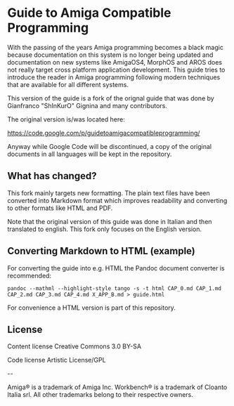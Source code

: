 # Guide to Amiga Compatible Programming

With the passing of the years Amiga programming becomes a black magic because documentation on this system is no longer being updated and documentation on new systems like AmigaOS4, MorphOS and AROS does not really target cross platform application development. This guide tries to introduce the reader in Amiga programming following modern techniques that are available for all different systems.

This version of the guide is a fork of the orignal guide that was done by Gianfranco "ShInKurO" Gignina and many contributors. 

The original version is/was located here:

https://code.google.com/p/guidetoamigacompatibleprogramming/

Anyway while Google Code will be discontinued, a copy of the original documents in all languages will be kept in the repository.

## What has changed?

This fork mainly targets new formatting. The plain text files have been converted into Markdown format which improves readability and converting to other formats like HTML and PDF.

Note that the original version of this guide was done in Italian and then translated to english. This fork only focuses on the English version. 

## Converting Markdown to HTML (example)

For converting the guide into e.g. HTML the Pandoc document converter is recommended:

	pandoc --mathml --highlight-style tango -s -t html CAP_0.md CAP_1.md CAP_2.md CAP_3.md CAP_4.md X_APP_B.md > guide.html
	
For convenience a HTML version is part of this repository.

## License

Content license
Creative Commons 3.0 BY-SA

Code license
Artistic License/GPL

--

Amiga® is a trademark of Amiga Inc. Workbench® is a trademark of Cloanto Italia srl. All other trademarks belong to their respective owners.
